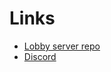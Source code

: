 # Links
* [Lobby server repo](https://github.com/Zheneq/EvoS)
* [Discord](https://discord.gg/yrZRHJaAUg)
